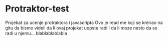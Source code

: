 # Protraktor-test
Projekat za ucenje protraktora i javascripta 
Ovo je read me koji se kreirao na gitu da bismo videli da li ovaj projekat uopste radi i da li moze nesto da se radi u njemu... blablablablabla
